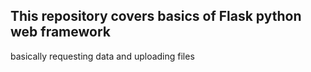 ## This repository covers basics of Flask python web framework
basically requesting data and uploading files
